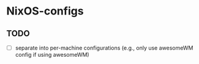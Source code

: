 # NixOS-configs

## TODO
- [ ] separate into per-machine configurations (e.g., only use awesomeWM config if using awesomeWM)
